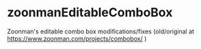 # zoonmanEditableComboBox
Zoonman's editable combo box modifications/fixes (old/original at https://www.zoonman.com/projects/combobox/ )

